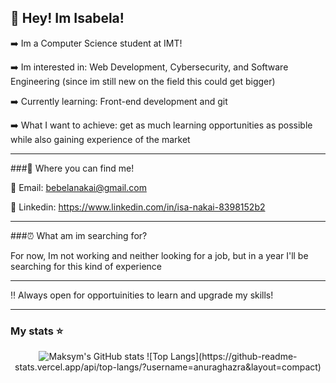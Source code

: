 ## 👋 Hey! Im Isabela!

➡️ Im a Computer Science student at IMT!

➡️ Im interested in: Web Development, Cybersecurity, and Software Engineering (since im still new on the field this could get bigger)

➡️ Currently learning: Front-end development and git

➡️ What I want to achieve: get as much learning opportunities as possible while also gaining experience of the market

---

###👥 Where you can find me!

📧 Email: bebelanakai@gmail.com

🔗 Linkedin: https://www.linkedin.com/in/isa-nakai-8398152b2

---

###⏰ What am im searching for?

For now, Im not working and neither looking for a job, but in a year I'll be searching for this kind of experience

---

‼️ Always open for opportuinities to learn and upgrade my skills!

---
### My stats ⭐

<div align="center">
<img alt="Maksym's GitHub stats" src="https://github-readme-stats.vercel.app/api?username=N4k4i&show_icons=true&theme=transparent"/>
![Top Langs](https://github-readme-stats.vercel.app/api/top-langs/?username=anuraghazra&layout=compact)
